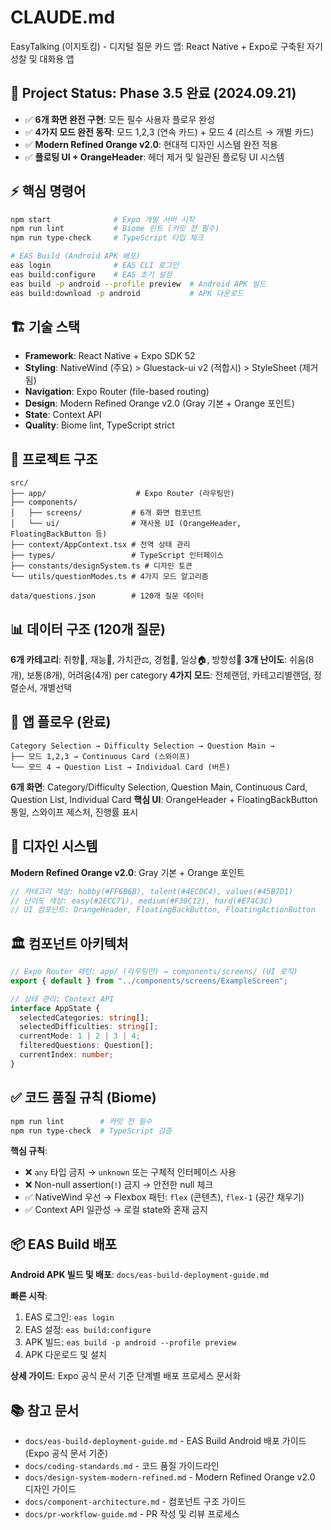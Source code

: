 # CLAUDE.md

EasyTalking (이지토킹) - 디지털 질문 카드 앱: React Native + Expo로 구축된 자기성찰 및 대화용 앱

## 🚀 **Project Status: Phase 3.5 완료 (2024.09.21)**
- ✅ **6개 화면 완전 구현**: 모든 필수 사용자 플로우 완성
- ✅ **4가지 모드 완전 동작**: 모드 1,2,3 (연속 카드) + 모드 4 (리스트 → 개별 카드)
- ✅ **Modern Refined Orange v2.0**: 현대적 디자인 시스템 완전 적용
- ✅ **플로팅 UI + OrangeHeader**: 헤더 제거 및 일관된 플로팅 UI 시스템

## ⚡ **핵심 명령어**
```bash
npm start              # Expo 개발 서버 시작
npm run lint           # Biome 린트 (커밋 전 필수)
npm run type-check     # TypeScript 타입 체크

# EAS Build (Android APK 배포)
eas login              # EAS CLI 로그인
eas build:configure    # EAS 초기 설정
eas build -p android --profile preview  # Android APK 빌드
eas build:download -p android           # APK 다운로드
```

## 🏗️ **기술 스택**
- **Framework**: React Native + Expo SDK 52
- **Styling**: NativeWind (주요) > Gluestack-ui v2 (적합시) > StyleSheet (제거됨)
- **Navigation**: Expo Router (file-based routing)
- **Design**: Modern Refined Orange v2.0 (Gray 기본 + Orange 포인트)
- **State**: Context API
- **Quality**: Biome lint, TypeScript strict

## 📁 **프로젝트 구조**
```
src/
├── app/                    # Expo Router (라우팅만)
├── components/
│   ├── screens/           # 6개 화면 컴포넌트
│   └── ui/                # 재사용 UI (OrangeHeader, FloatingBackButton 등)
├── context/AppContext.tsx # 전역 상태 관리
├── types/                 # TypeScript 인터페이스
├── constants/designSystem.ts # 디자인 토큰
└── utils/questionModes.ts # 4가지 모드 알고리즘

data/questions.json        # 120개 질문 데이터
```

## 📊 **데이터 구조 (120개 질문)**
**6개 카테고리**: 취향📝, 재능🎯, 가치관⚖️, 경험🌟, 일상🏠, 방향성🧭
**3개 난이도**: 쉬움(8개), 보통(8개), 어려움(4개) per category
**4가지 모드**: 전체랜덤, 카테고리별랜덤, 정렬순서, 개별선택

## 🎯 **앱 플로우 (완료)**
```
Category Selection → Difficulty Selection → Question Main →
├── 모드 1,2,3 → Continuous Card (스와이프)
└── 모드 4 → Question List → Individual Card (버튼)
```

**6개 화면**: Category/Difficulty Selection, Question Main, Continuous Card, Question List, Individual Card
**핵심 UI**: OrangeHeader + FloatingBackButton 통일, 스와이프 제스처, 진행률 표시

## 🎨 **디자인 시스템**
**Modern Refined Orange v2.0**: Gray 기본 + Orange 포인트
```typescript
// 카테고리 색상: hobby(#FF6B6B), talent(#4ECDC4), values(#45B7D1)
// 난이도 색상: easy(#2ECC71), medium(#F39C12), hard(#E74C3C)
// UI 컴포넌트: OrangeHeader, FloatingBackButton, FloatingActionButton
```



## 🏛️ **컴포넌트 아키텍처**
```typescript
// Expo Router 패턴: app/ (라우팅만) → components/screens/ (UI 로직)
export { default } from "../components/screens/ExampleScreen";

// 상태 관리: Context API
interface AppState {
  selectedCategories: string[];
  selectedDifficulties: string[];
  currentMode: 1 | 2 | 3 | 4;
  filteredQuestions: Question[];
  currentIndex: number;
}
```

## ✅ **코드 품질 규칙 (Biome)**
```bash
npm run lint        # 커밋 전 필수
npm run type-check  # TypeScript 검증
```

**핵심 규칙**:
- ❌ `any` 타입 금지 → `unknown` 또는 구체적 인터페이스 사용
- ❌ Non-null assertion(`!`) 금지 → 안전한 null 체크
- ✅ NativeWind 우선 → Flexbox 패턴: `flex` (콘텐츠), `flex-1` (공간 채우기)
- ✅ Context API 일관성 → 로컬 state와 혼재 금지

## 📦 **EAS Build 배포**
**Android APK 빌드 및 배포**: `docs/eas-build-deployment-guide.md`

**빠른 시작**:
1. EAS 로그인: `eas login`
2. EAS 설정: `eas build:configure`
3. APK 빌드: `eas build -p android --profile preview`
4. APK 다운로드 및 설치

**상세 가이드**: Expo 공식 문서 기준 단계별 배포 프로세스 문서화

## 📚 **참고 문서**
- `docs/eas-build-deployment-guide.md` - EAS Build Android 배포 가이드 (Expo 공식 문서 기준)
- `docs/coding-standards.md` - 코드 품질 가이드라인
- `docs/design-system-modern-refined.md` - Modern Refined Orange v2.0 디자인 가이드
- `docs/component-architecture.md` - 컴포넌트 구조 가이드
- `docs/pr-workflow-guide.md` - PR 작성 및 리뷰 프로세스